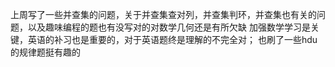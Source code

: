   上周写了一些并查集的问题，关于并查集查对列，并查集判环，并查集也有关的问题，以及趣味编程的题也有没写对的对数学几何还是有所欠缺
  加强数学学习是关键，英语的补习也是重要的，对于英语题终是理解的不完全对；
  也刷了一些hdu的规律题挺有趣的
